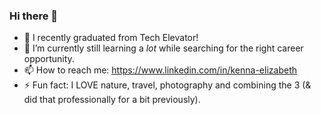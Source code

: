 ### Hi there 👋

<!--
**Kenna-Elizabeth/Kenna-Elizabeth** is a ✨ _special_ ✨ repository because its `README.md` (this file) appears on your GitHub profile.

Here are some ideas to get you started:
-->
- 🔭 I recently graduated from Tech Elevator!
- 🌱 I’m currently still learning a *lot* while searching for the right career opportunity.
- 📫 How to reach me: https://www.linkedin.com/in/kenna-elizabeth
- ⚡ Fun fact: I LOVE nature, travel, photography and combining the 3 (& did that professionally for a bit previously).

